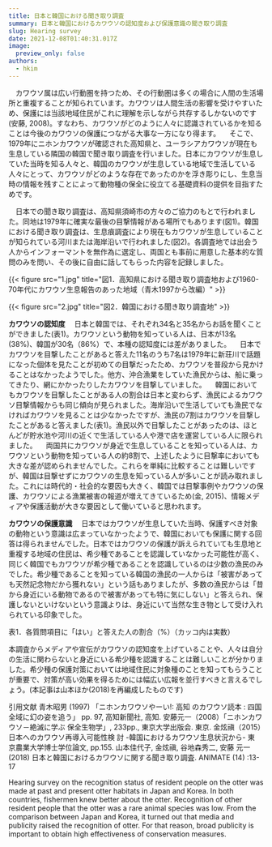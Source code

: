 ```yaml
---
title: 日本と韓国における聞き取り調査
summary: 日本と韓国におけるカワウソの認知度および保護意識の聞き取り調査
slug: Hearing survey
date: 2021-12-08T01:40:31.017Z
image:
  preview_only: false
authors:
  - hkim
---
```

　カワウソ属は広い行動圏を持つため、その行動圏は多くの場合に人間の生活場所と重複することが知られています。カワウソは人間生活の影響を受けやすいため、保護には当該地域住民がこれに理解を示しながら共存するしかないのです(安藤, 2008)。すなわち、カワウソがどのように人々に認識されているかを知ることは今後のカワウソの保護につながる大事な一方になり得ます。
　そこで、1979年にニホンカワウソが確認された高知県と、ユーラシアカワウソが現在も生息している隣国の韓国で聞き取り調査を行いました。日本にカワウソが生息していた当時を知る人々と、韓国のカワウソが生息している地域で生活している人々にとって、カワウソがどのような存在であったのかを浮き彫りにし、生息当時の情報を残すことによって動物種の保全に役立てる基礎資料の提供を目指すためです。



　日本での聞き取り調査は、高知県須崎市の方々のご協力のもとで行われました。同地は1979年に確実な最後の目撃情報がある場所でもあります(図1)。韓国における聞き取り調査は、生息痕調査により現在もカワウソが生息していることが知られている河川または海岸沿いで行われました(図2)。各調査地では出会う人からインフォーマントを無作為に選定し、両国とも事前に用意した基本的な質問のみを問い、その後に自由に話してもらった内容を記録しました。



{{< figure src="1.jpg" title="図1．高知県における聞き取り調査地および1960-70年代にカワウソ生息報告のあった地域（青木1997から改編）" >}}



{{< figure src="2.jpg" title="図2．韓国における聞き取り調査地" >}}



**カワウソの認知度**
　日本と韓国では、それぞれ34名と35名からお話を聞くことができました(表1)。カワウソという動物を知っている人は、日本が13名(38%)、韓国が30名（86%）で、本種の認知度には差がありました。
　日本でカワウソを目撃したことがあると答えた11名のうち7名は1979年に新荘川で話題になった個体を見たことが初めての目撃だったため、カワウソを普段から見かけることはなかったようでした。他方、沖合漁業をしていた漁民からは、船に乗ってきたり、網にかかったりしたカワウソを目撃していました。
　韓国においてもカワウソを目撃したことがある人の割合は日本と変わらず、漁民によるカワウソ目撃情報からも同じ傾向が見られました。海岸沿いで生活していても漁民でなければカワウソを見ることは少なかったですが、漁民の7割はカワウソを目撃したことがあると答えました(表1)。漁民以外で目撃したことがあったのは、ほとんどが貯水池や河川の近くで生活している人や港で店を運営している人に限られました。
　両国共にカワウソが身近で生息していることを知っている人は、カワウソという動物を知っている人の約8割で、上述したように目撃率においても大きな差が認められませんでした。これらを単純に比較することは難しいですが、韓国は目撃せずにカワウソの生息を知っている人が多いことが読み取れました。これには時代的・社会的な要因も大きく、韓国では目撃事例やカワウソの保護、カワウソによる漁業被害の報道が増えてきているため(金, 2015)、情報メディアや保護活動が大きな要因として働いていると思われます。

**カワウソの保護意識**
　日本ではカワウソが生息していた当時、保護すべき対象の動物という意識は広まっていなかったようで、韓国においても保護に関する回答は得られませんでした。日本ではカワウソの保護が訴えられていても生息地と重複する地域の住民は、希少種であることを認識していなかった可能性が高く、同じく韓国でもカワウソが希少種であることを認識しているのは少数の漁民のみでした。希少種であることを知っている韓国の漁民の一人からは「被害があっても天然記念物だから獲れない」という話もありましたが、多数の漁民からは「昔から身近にいる動物であるので被害があっても特に気にしない」と答えられ、保護しないといけないという意識よりは、身近にいて当然な生き物として受け入れられている印象でした。

表1．各質問項目に「はい」と答えた人の割合（%）（カッコ内は実数）

本調査からメディアや宣伝がカワウソの認知度を上げていることや、人々は自分の生活に関わらないと身近にいる希少種を認識することは難しいことが分かりました。希少種の保護対策においては地域住民に対象種のことを知ってもらうことが重要で、対策が高い効果を得るためには幅広い広報を並行すべきと言えるでしょう。(本記事は山本ほか(2018)を再編成したものです)

引用文献
青木昭男 (1997) 「ニホンカワウソやーい!: 高知 のカワウソ読本 : 四国全域に幻の姿を追う」 pp. 97, 高知新聞社, 高知.
安藤元一（2008）「ニホンカワウソ－絶滅に学ぶ 保全生物学」, 233pp., 東京大学出版会. 東京.
金炫禛（2015）日本へのカワウソ再導入可能性検 討 -韓国におけるカワウソ生息状況から- 東 京農業大学博士学位論文, pp.155.
山本佳代子, 金炫禛, 谷地森秀二, 安藤 元一 (2018) 日本と韓国におけるカワウソに関する聞き取り調査. ANIMATE (14) :13-17

Hearing survey on the recognition status of resident people on the otter was made at past and present otter habitats in Japan and Korea. In both countries, fishermen knew better about the otter. Recognition of other resident people that the otter was a rare animal species was low. From the comparison between Japan and Korea, it turned out that media and publicity raised the recognition of otter. For that reason, broad publicity is important to obtain high effectiveness of conservation measures.